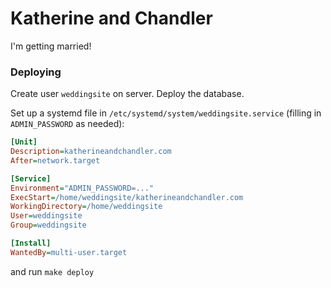 # Katherine and Chandler

I'm getting married!

### Deploying
Create user `weddingsite` on server. Deploy the database.

Set up a systemd file in `/etc/systemd/system/weddingsite.service` (filling in
`ADMIN_PASSWORD` as needed):
```ini
[Unit]
Description=katherineandchandler.com
After=network.target

[Service]
Environment="ADMIN_PASSWORD=..."
ExecStart=/home/weddingsite/katherineandchandler.com
WorkingDirectory=/home/weddingsite
User=weddingsite
Group=weddingsite

[Install]
WantedBy=multi-user.target
```

and run `make deploy`
